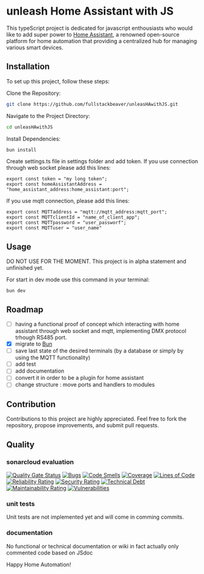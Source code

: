 # unleash Home Assistant with JS

This typeScript project is dedicated for javascript enthousiasts who would like to add super power to [Home Assistant](https://www.home-assistant.io/), a renowned open-source platform for home automation that providing a centralized hub for managing various smart devices.

## Installation
To set up this project, follow these steps:

Clone the Repository:
```Bash
git clone https://github.com/fullstackbeaver/unleasHAwithJS.git
```

Navigate to the Project Directory:
```Bash
cd unleasHAwithJS
```

Install Dependencies:
```Bash
bun install
```

Create settings.ts file in settings folder and add token.
If you use connection through web socket please add this lines:
```
export const token = "my long token";
export const homeAssistantAddress = "home_assistant_address:home_assistant:port";
```
If you use mqtt connection, please add this lines:
```
export const MQTTaddress = "mqtt://mqtt_address:mqtt_port";
export const MQTTclientId = "name_of_client_app";
export const MQTTpassword = "user_passworf";
export const MQTTuser = "user_name"
```

## Usage
DO NOT USE FOR THE MOMENT.
This project is in alpha statement and unfinished yet.

For start in dev mode use this command in your terminal:
```
bun dev
```

## Roadmap
- [ ] having a functional proof of concept which interacting with home assistant through web socket and mqtt, implementing DMX protocol trhough RS485 port.
- [x] migrate to [Bun](https://bun.sh/)
- [ ] save last state of the desired terminals (by a database or simply by using the MQTT functionality)
- [ ] add test
- [ ] add documentation
- [ ] convert it in order to be a plugin for home assistant
- [ ] change structure : move ports and handlers to modules

## Contribution
Contributions to this project are highly appreciated. Feel free to fork the repository, propose improvements, and submit pull requests.

## Quality
### sonarcloud evaluation
[![Quality Gate Status](https://sonarcloud.io/api/project_badges/measure?project=fullstackbeaver_DMXha&metric=alert_status)](https://sonarcloud.io/summary/new_code?id=fullstackbeaver_DMXha)
[![Bugs](https://sonarcloud.io/api/project_badges/measure?project=fullstackbeaver_DMXha&metric=bugs)](https://sonarcloud.io/summary/new_code?id=fullstackbeaver_DMXha)
[![Code Smells](https://sonarcloud.io/api/project_badges/measure?project=fullstackbeaver_DMXha&metric=code_smells)](https://sonarcloud.io/summary/new_code?id=fullstackbeaver_DMXha)
[![Coverage](https://sonarcloud.io/api/project_badges/measure?project=fullstackbeaver_DMXha&metric=coverage)](https://sonarcloud.io/summary/new_code?id=fullstackbeaver_DMXha)
[![Lines of Code](https://sonarcloud.io/api/project_badges/measure?project=fullstackbeaver_DMXha&metric=ncloc)](https://sonarcloud.io/summary/new_code?id=fullstackbeaver_DMXha)
[![Reliability Rating](https://sonarcloud.io/api/project_badges/measure?project=fullstackbeaver_DMXha&metric=reliability_rating)](https://sonarcloud.io/summary/new_code?id=fullstackbeaver_DMXha)
[![Security Rating](https://sonarcloud.io/api/project_badges/measure?project=fullstackbeaver_DMXha&metric=security_rating)](https://sonarcloud.io/summary/new_code?id=fullstackbeaver_DMXha)
[![Technical Debt](https://sonarcloud.io/api/project_badges/measure?project=fullstackbeaver_DMXha&metric=sqale_index)](https://sonarcloud.io/summary/new_code?id=fullstackbeaver_DMXha)
[![Maintainability Rating](https://sonarcloud.io/api/project_badges/measure?project=fullstackbeaver_DMXha&metric=sqale_rating)](https://sonarcloud.io/summary/new_code?id=fullstackbeaver_DMXha)
[![Vulnerabilities](https://sonarcloud.io/api/project_badges/measure?project=fullstackbeaver_DMXha&metric=vulnerabilities)](https://sonarcloud.io/summary/new_code?id=fullstackbeaver_DMXha)

### unit tests
Unit tests are not implemented yet and will come in comming commits.

### documentation
No functional or technical documentation or wiki in fact actually only commented code based on JSdoc

Happy Home Automation!